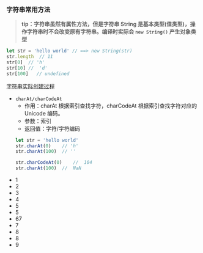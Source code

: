 ### 字符串常用方法
> __tip：字符串虽然有属性方法，但是字符串 String 是基本类型(值类型)，操作字符串时不会改变原有字符串。编译时实际会 `new String()` 产生对象类型__

``` js
let str = 'hello world' // ==> new String(str)
str.length  // 11
str[0]  // 'h'
str[10] //  'd'
str[100]   // undefined
```
[字符串实际创建过程](./img/字符串实际创建过程.jpg)

* `charAt/charCodeAt`
   - 作用：charAt 根据索引查找字符，charCodeAt 根据索引查找字符对应的 Unicode 编码。
   - 参数：索引
   - 返回值：字符/字符编码
   ``` js
   let str = 'hello world'
   str.charAt(0)    // 'h'
   str.charAt(100)  // ''

   str.charCodeAt(0)    //  104
   str.charAt(100)  //  NaN
   ``` 
* 1
* 2
* 3
* 4
* 5
* 5
* 67
* 7
* 8
* 8
* 9
